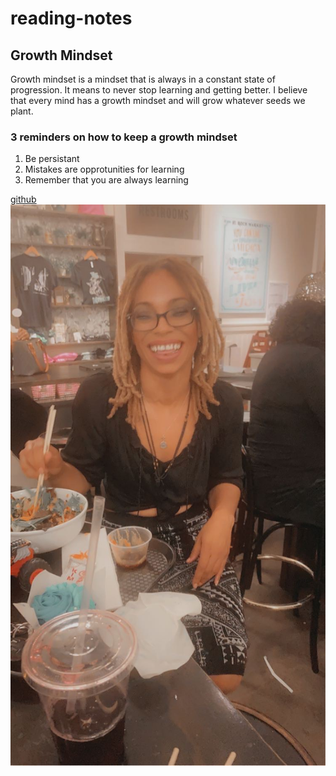 # reading-notes
## Growth Mindset
Growth mindset is a mindset that is always in a constant state of progression. It means to never stop learning and getting better. I believe that every mind has a growth mindset and will grow whatever seeds we plant. 
### 3 reminders on how to keep a growth mindset
1. Be persistant
2. Mistakes are opprotunities for learning
3. Remember that you are always learning

[github](https://github.com)
![image of Avielle Lewis](IMG_0142.JPG)

